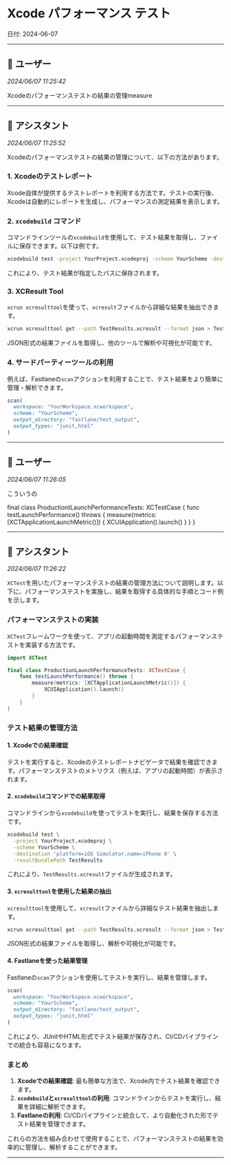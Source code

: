 # Xcode パフォーマンス テスト

日付: 2024-06-07

---

## 👤 ユーザー
*2024/06/07 11:25:42*

Xcodeのパフォーマンステストの結果の管理measure

---

## 🤖 アシスタント
*2024/06/07 11:25:52*

Xcodeのパフォーマンステストの結果の管理について、以下の方法があります。

### 1. **Xcodeのテストレポート**
Xcode自体が提供するテストレポートを利用する方法です。テストの実行後、Xcodeは自動的にレポートを生成し、パフォーマンスの測定結果を表示します。

### 2. **`xcodebuild` コマンド**
コマンドラインツールの`xcodebuild`を使用して、テスト結果を取得し、ファイルに保存できます。以下は例です。

```sh
xcodebuild test -project YourProject.xcodeproj -scheme YourScheme -destination 'platform=iOS Simulator,name=iPhone 8' -resultBundlePath TestResults
```

これにより、テスト結果が指定したパスに保存されます。

### 3. **XCResult Tool**
`xcrun xcresulttool`を使って、`xcresult`ファイルから詳細な結果を抽出できます。

```sh
xcrun xcresulttool get --path TestResults.xcresult --format json > TestResults.json
```

JSON形式の結果ファイルを取得し、他のツールで解析や可視化が可能です。

### 4. **サードパーティーツールの利用**
例えば、Fastlaneの`scan`アクションを利用することで、テスト結果をより簡単に管理・解析できます。

```ruby
scan(
  workspace: "YourWorkspace.xcworkspace",
  scheme: "YourScheme",
  output_directory: "fastlane/test_output",
  output_types: "junit,html"
)
```

---

## 👤 ユーザー
*2024/06/07 11:26:05*

こういうの

final class ProductiontLaunchPerformanceTests: XCTestCase {
    func testLaunchPerformance() throws {
        measure(metrics: [XCTApplicationLaunchMetric()]) {
            XCUIApplication().launch()
        }
    }
}

---

## 🤖 アシスタント
*2024/06/07 11:26:22*

`XCTest`を用いたパフォーマンステストの結果の管理方法について説明します。以下に、パフォーマンステストを実施し、結果を取得する具体的な手順とコード例を示します。

### パフォーマンステストの実装

`XCTest`フレームワークを使って、アプリの起動時間を測定するパフォーマンステストを実装する方法です。

```swift
import XCTest

final class ProductionLaunchPerformanceTests: XCTestCase {
    func testLaunchPerformance() throws {
        measure(metrics: [XCTApplicationLaunchMetric()]) {
            XCUIApplication().launch()
        }
    }
}
```

### テスト結果の管理方法

#### 1. **Xcodeでの結果確認**

テストを実行すると、Xcodeのテストレポートナビゲータで結果を確認できます。パフォーマンステストのメトリクス（例えば、アプリの起動時間）が表示されます。

#### 2. **`xcodebuild`コマンドでの結果取得**

コマンドラインから`xcodebuild`を使ってテストを実行し、結果を保存する方法です。

```sh
xcodebuild test \
  -project YourProject.xcodeproj \
  -scheme YourScheme \
  -destination 'platform=iOS Simulator,name=iPhone 8' \
  -resultBundlePath TestResults
```

これにより、`TestResults.xcresult`ファイルが生成されます。

#### 3. **`xcresulttool`を使用した結果の抽出**

`xcresulttool`を使用して、`xcresult`ファイルから詳細なテスト結果を抽出します。

```sh
xcrun xcresulttool get --path TestResults.xcresult --format json > TestResults.json
```

JSON形式の結果ファイルを取得し、解析や可視化が可能です。

#### 4. **Fastlaneを使った結果管理**

Fastlaneの`scan`アクションを使用してテストを実行し、結果を管理します。

```ruby
scan(
  workspace: "YourWorkspace.xcworkspace",
  scheme: "YourScheme",
  output_directory: "fastlane/test_output",
  output_types: "junit,html"
)
```

これにより、JUnitやHTML形式でテスト結果が保存され、CI/CDパイプラインでの統合も容易になります。

### まとめ

1. **Xcodeでの結果確認**: 最も簡単な方法で、Xcode内でテスト結果を確認できます。
2. **`xcodebuild`と`xcresulttool`の利用**: コマンドラインからテストを実行し、結果を詳細に解析できます。
3. **Fastlaneの利用**: CI/CDパイプラインと統合して、より自動化された形でテスト結果を管理できます。

これらの方法を組み合わせて使用することで、パフォーマンステストの結果を効率的に管理し、解析することができます。

---

